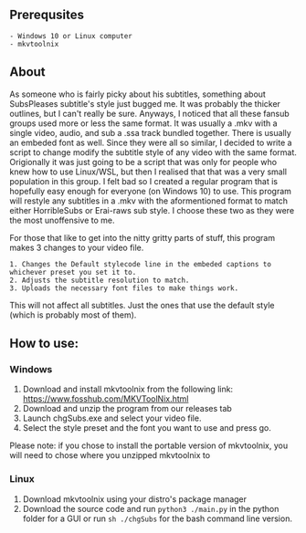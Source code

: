 ## Prerequsites
	- Windows 10 or Linux computer
	- mkvtoolnix

## About
  As someone who is fairly picky about his subtitles, something about SubsPleases subtitle's style just bugged me. It was probably the thicker outlines, but I can't really be sure. Anyways, I noticed that all these fansub groups used more or less the same format. It was usually a .mkv with a single video, audio, and sub a .ssa track bundled together. There is usually an embeded font as well. Since they were all so similar, I decided to write a script to change modify the subtitle style of any video with the same format. Origionally it was just going to be a script that was only for people who knew how to use Linux/WSL, but then I realised that that was a very small population in this group. I felt bad so I created a regular program that is hopefully easy enough for everyone (on Windows 10) to use. This program will restyle any subtitles in a .mkv with the aformentioned format to match either HorribleSubs or Erai-raws sub style. I choose these two as they were the most unoffensive to me.
  
  For those that like to get into the nitty gritty parts of stuff, this program makes 3 changes to your video file.
  
    1. Changes the Default stylecode line in the embeded captions to whichever preset you set it to.
    2. Adjusts the subtitle resolution to match.
    3. Uploads the necessary font files to make things work.

  This will not affect all subtitles. Just the ones that use the default style (which is probably most of them). 

## How to use:

### Windows

  1. Download and install mkvtoolnix from the following link: https://www.fosshub.com/MKVToolNix.html
  2. Download and unzip the program from our releases tab
  3. Launch chgSubs.exe and select your video file.
  4. Select the style preset and the font you want to use and press go.

Please note: if you chose to install the portable version of mkvtoolnix, you will need to chose where you unzipped mkvtoolnix to

### Linux

1. Download mkvtoolnix using your distro's package manager
2. Download the source code and run `python3 ./main.py` in the python folder for a GUI or run `sh ./chgSubs` for the bash command line version.
